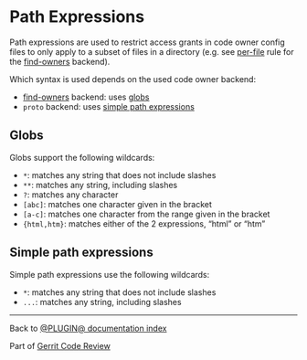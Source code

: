 # Path Expressions

Path expressions are used to restrict access grants in code owner config files
to only apply to a subset of files in a directory (e.g. see
[per-file](backend-find-owners.html#perFile) rule for the
[find-owners](backend-find-owners.html) backend).

Which syntax is used depends on the used code owner backend:

* [find-owners](backend-find-owners.html) backend: uses [globs](#globs)
* `proto` backend: uses [simple path expressions](#simplePathExpressions)

## <a id="globs">Globs

Globs support the following wildcards:

* `*`: matches any string that does not include slashes
* `**`: matches any string, including slashes
* `?`: matches any character
* `[abc]`: matches one character given in the bracket
* `[a-c]`: matches one character from the range given in the bracket
* `{html,htm}`: matches either of the 2 expressions, “html” or “htm”

## <a id="simplePathExpressions">Simple path expressions

Simple path expressions use the following wildcards:

* `*`: matches any string that does not include slashes
* `...`: matches any string, including slashes

---

Back to [@PLUGIN@ documentation index](index.html)

Part of [Gerrit Code Review](../../../Documentation/index.html)
